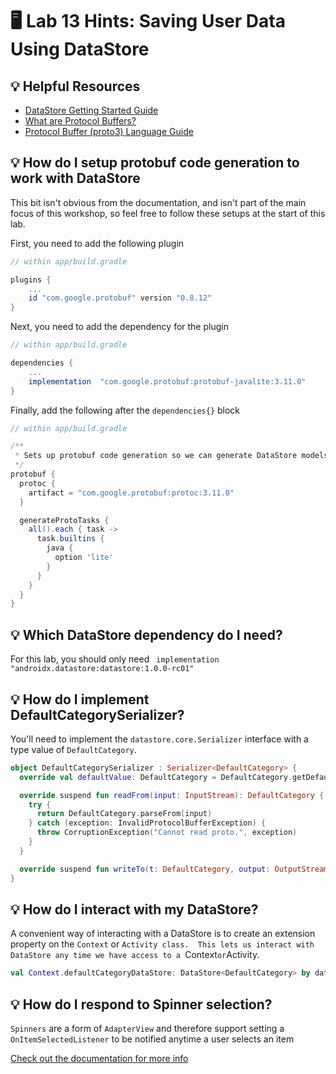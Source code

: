 # 🖥 Lab 13 Hints: Saving User Data Using DataStore

## 💡 Helpful Resources
- [DataStore Getting Started Guide](https://developer.android.com/topic/libraries/architecture/datastore#prefs-vs-proto)
- [What are Protocol Buffers?](https://developers.google.com/protocol-buffers)
- [Protocol Buffer (proto3) Language Guide](https://developers.google.com/protocol-buffers/docs/proto3)

## 💡 How do I setup protobuf code generation to work with DataStore
This bit isn't obvious from the documentation, and isn't part of the main focus of this workshop, so feel free to follow these setups at the start of this lab.

First, you need to add the following plugin
```groovy
// within app/build.gradle

plugins {
    ...
    id "com.google.protobuf" version "0.8.12"
}
```

Next, you need to add the dependency for the plugin
```groovy
// within app/build.gradle

dependencies {
    ...
    implementation  "com.google.protobuf:protobuf-javalite:3.11.0"
}
```

Finally, add the following after the `dependencies{}` block
```groovy
// within app/build.gradle

/**
 * Sets up protobuf code generation so we can generate DataStore models from our protobuf messages
 */
protobuf {
  protoc {
    artifact = "com.google.protobuf:protoc:3.11.0"
  }

  generateProtoTasks {
    all().each { task ->
      task.builtins {
        java {
          option 'lite'
        }
      }
    }
  }
}
```

## 💡 Which DataStore dependency do I need?
For this lab, you should only need ` implementation "androidx.datastore:datastore:1.0.0-rc01"`

## 💡 How do I implement DefaultCategorySerializer?
You'll need to implement the `datastore.core.Serializer` interface with a type value of `DefaultCategory`.
```kotlin
object DefaultCategorySerializer : Serializer<DefaultCategory> {
  override val defaultValue: DefaultCategory = DefaultCategory.getDefaultInstance()

  override suspend fun readFrom(input: InputStream): DefaultCategory {
    try {
      return DefaultCategory.parseFrom(input)
    } catch (exception: InvalidProtocolBufferException) {
      throw CorruptionException("Cannot read proto.", exception)
    }
  }

  override suspend fun writeTo(t: DefaultCategory, output: OutputStream) = t.writeTo(output)
}
```

## 💡 How do I interact with my DataStore?
A convenient way of interacting with a DataStore is to create an extension property on the `Context` or `Activity
class.  This lets us interact with DataStore any time we have access to a `Context` or `Activity.

```kotlin
val Context.defaultCategoryDataStore: DataStore<DefaultCategory> by dataStore(fileName = "notes.pb", serializer = DefaultCategorySerializer)
```

## 💡 How do I respond to Spinner selection?
`Spinners` are a form of `AdapterView` and therefore support setting a `OnItemSelectedListener` to be notified anytime a user selects an item

[Check out the documentation for more info](https://developer.android.com/reference/android/widget/AdapterView.OnItemSelectedListener.html)